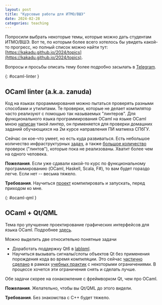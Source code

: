 ```yaml
---
layout: post
title: "Курсовые работы для ИТМО/ВШЭ"
date: 2024-02-28
categories: teaching
---
```


Попросили выбрать некоторые темы, которые можно дать студентам ИТМО/ВШЭ.
Вот те, по которым более всего хотелось бы увидеть какой-то прогресс, но полный список можно найти тут:
[https://kakadu.github.io/2024/topics](https://kakadu.github.io/2024/topics).

Вопросы и просьбы описать тему более подробно засылать в [Telegram](https://t.me/Kakadu18).

{: #ocaml-linter }

## OCaml linter (a.k.a. zanuda)

Код на языках прораммирования можно пытаться проверять разными способами и утилитами. Те проверки, которые не делает компилятор часто реализуют с помощью так называемых "линтеров".
Для функционального языка программирования OCaml на языке OCaml мною [написан](https://github.com/kakadu/zanuda) такой линтер, он применяется для проверки домашних заданий обучающихся на 2м курсе направления ПИ матмеха СПбГУ.

Сейчас он кое-что умеет, но есть куда развиваться.
Есть небольшое количество инфраструктурных [задач](https://github.com/Kakadu/zanuda/issues/23),
а также [большое количество](https://github.com/Kakadu/zanuda/issues/3) проверок ("линтов"), которые пока не реализованы.
Хватит более чем на одного человека.

**Пожелания**. Если уже сдавали какой-то курс по функциональному программированию (OCaml, Haskell, Scala, F#), то вам будет гораздо легче. Если нет -- весьма тяжело.

**Требования**. Научиться [проект](https://github.com/kakadu/zanuda) компилировать и запускать, перед приходом ко мне.




{: #ocaml-qml }

## OCaml + Qt/QML

Тема про улучшение проектирование графических интерфейсов для языка OCaml. Подробнее [здесь](https://kakadu.github.io/2024/topics#ocaml-qml).

Можно выделить две относительно понятные задачи

* Доработать поддержку Qt6 в [lablqml](https://github.com/Kakadu/lablqml/issues/70).
* Научиться вызывать сигналы/слоты объектов Qt без применения порождения кода во время компиляции.
  Это сейчас [частично сделано](https://github.com/mikhaylovilya/ocaml-syntax-extension) в рамках [учебных практик](https://se.math.spbu.ru/thesis_download?thesis_id=1234) с некоторыми ограничениями.
  В процессе хочется эти ограничения снять и сделать лучше.

Обе задачи скорее на ознакомление с фреймворком Qt, чем про OCaml.

**Пожелания**. Желательно, чтобы вы Qt/QML до этого видели.

**Требования**. Без знакомства с С++ будет тяжело.

<script>for(let h of document.querySelectorAll('h2[id],h3[id],h4[id]'))h.innerHTML+=` <a href="#${h.id}" aria-hidden="true">#</a>`</script>
